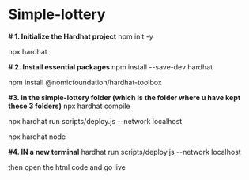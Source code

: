 # Simple-lottery


**# 1. Initialize the Hardhat project**
npm init -y

npx hardhat

**# 2. Install essential packages**
npm install --save-dev hardhat

npm install @nomicfoundation/hardhat-toolbox

**#3. in the simple-lottery folder (which is the folder where u have kept these 3 folders)**
npx hardhat compile

npx hardhat run scripts/deploy.js --network localhost

npx hardhat node

**#4. IN a new terminal**
hardhat run scripts/deploy.js --network localhost


then open the html code and go live
